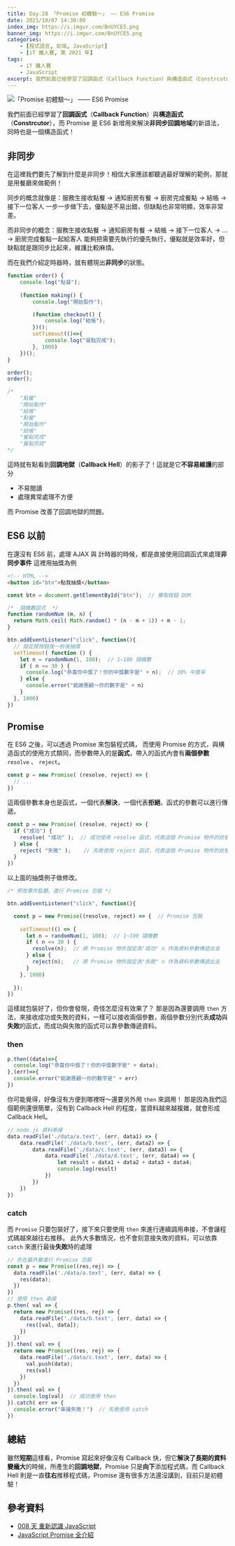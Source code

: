 ```yaml
---
title: Day.28 「Promise 初體驗～」 —— ES6 Promise
date: 2021/10/07 14:30:00
index_img: https://i.imgur.com/BnUYCE5.png
banner_img: https://i.imgur.com/BnUYCE5.png
categories:
    - [程式語言, 前端, JavaScript]
    - [iT 鐵人賽, 第 2021 年]
tags: 
    - iT 鐵人賽
    - JavaScript
excerpt: 我們前面已經學習了回調函式（Callback Function）與構造函式（Constrcutor），而 Promise 是 ES6 新增用來解決非同步回調地域的新語法，同時也是一個構造函式！
---
```


![「Promise 初體驗～」 —— ES6 Promise](https://i.imgur.com/BnUYCE5.png)

我們前面已經學習了**回調函式**（**Callback Function**）與**構造函式**（**Constrcutor**），而 Promise 是 ES6 新增用來解決**非同步回調地域**的新語法，同時也是一個構造函式！

## 非同步

在這裡我們要先了解到什麼是非同步！相信大家應該都聽過最好理解的範例，那就是用餐廳來做範例！

同步的概念就像是：服務生接收點餐 → 通知廚房有餐 → 廚房完成餐點 → 結帳 → 接下一位客人
一步一步做下去，優點是不易出錯，但缺點也非常明顯，效率非常差。

而非同步的概念：服務生接收點餐 → 通知廚房有餐 → 結帳 → 接下一位客人 → ... → 廚房完成餐點一起給客人
能夠把需要先執行的優先執行，優點就是效率好，但缺點就是跟同步比起來，維護比較麻煩。

而在我們介紹定時器時，就有體現出**非同步**的狀態。

```javascript
function order() {
    console.log("點餐");
  
    (function making() {
        console.log("開始製作");

        (function checkout() {
            console.log("結帳");
        })();
        setTimeout(()=>{
            console.log("餐點完成");
        }, 1000)
    })();
}

order();
order();

/*
    "點餐"
    "開始製作"
    "結帳"
    "點餐"
    "開始製作"
    "結帳"
    "餐點完成"
    "餐點完成"
*/
```

這時就有點看到**回調地獄**（**Callback Hell**）的影子了！這就是它**不容易維護**的部分

- 不易閱讀
- 處理異常處理不方便

而 Promise 改善了回調地獄的問題。

## ES6 以前

在還沒有 ES6 前，處理 AJAX 與 計時器的時候，都是直接使用回調函式來處理**非同步事件**
這裡用抽獎為例

```html
<!-- HTML -->
<button id="btn">點我抽獎</button>
```

```javascript
const btn = document.getElementById("btn");  // 獲取按鈕 DOM

/*  隨機數函式  */
function randomNum (m, n) {
  return Math.ceil( Math.random() * (n - m + 1)) + m - 1;
}

btn.addEventListener("click", function(){
  // 設定按按鈕後一秒後抽獎
  setTimeout( function () {
    let n = randomNum(1, 100);  // 1~100 隨機數
    if ( n <= 30 ) {
      console.log("恭喜你中獎了！你的中獎數字是" + n);  // 30% 中獎率
    } else {
      console.error("銘謝惠顧～你的數字是" + n)
    }
  }, 1000)
})
```

## Promise

在 ES6 之後，可以透過 Promise 來包裝程式碼，
而使用 Promise 的方式，與構造函式的使用方式類同，而參數帶入的是**函式**，帶入的函式內會有**兩個參數** `resolve` 、 `reject`。

```javascript
const p = new Promise( (resolve, reject) => {
  // ...
})
```

這兩個參數本身也是函式，一個代表**解決**，一個代表**拒絕**，函式的參數可以進行傳遞。

```javascript
const p = new Promise( (resolve, reject) => {
  if ("成功") {
    resolve( "成功" );  // 成功使用 resolve 函式，代表這個 Promise 物件的狀態是成功的
  } else {
    reject( "失敗" );    // 失敗使用 reject 函式，代表這個 Promise 物件的狀態是失敗的
  }
})
```

以上面的抽獎例子做修改。

```javascript
/* 修改事件監聽，進行 Promise 包裝 */

btn.addEventListener("click", function(){

  const p = new Promise((resolve, reject) => {  // Promise 包裝
    
    setTimeout(() => {
      let n = randomNum(1, 100);  // 1~100 隨機數
      if ( n <= 30 ) {
        resolve(n);  // 將 Promise 物件設定為"成功" n 作為資料參數傳遞出去
      } else {
        reject(n);   // 將 Promise 物件設定為"失敗" n 作為資料參數傳遞出去
      }
    }, 1000)
    
  });
})
```

這樣就包裝好了，但你會發現，奇怪怎麼沒有效果了？
那是因為還要調用 `then` 方法，來接收成功或失敗的資料，一樣可以接收兩個參數，兩個參數分別代表**成功**與**失敗**的函式，而成功與失敗的函式可以靠參數傳遞資料。

### then

```javascript
p.then((data)=>{
  console.log("恭喜你中獎了！你的中獎數字是" + data);
},(err)=>{
  console.error("銘謝惠顧～你的數字是" + err)
})
```

你可能覺得，好像沒有方便到哪裡呀～還要另外用 `then` 來調用！
那是因為我們這個範例還很簡單，沒有到 Callback Hell 的程度，當資料越來越複雜，就會形成 Callback Hell。

```javascript
// node.js 資料串接
data.readFile('./data/a.text', (err, data1) => {
    data.readFile('./data/b.text', (err, data2) => {
        data.readFile('./data/c.text', (err, data3) => {
            data.readFile('./data/d.text', (err, data4) => {
                let result = data1 + data2 + data3 + data4;
                console.log(result)
            })
        })
    })
})
```

### catch

而 `Promise` 只要包裝好了，接下來只要使用 `then` 來進行連續調用串接，不會讓程式碼越來越往右推移。
此外大多數情況，也不會刻意接失敗的資料，可以依靠 `catch` 來進行最後**失敗**時的處理

```javascript
// 先在最外層進行 Promise 包裝
const p = new Promise((res,rej) => {
  data.readFile('./data/a.text', (err, data) => {
    res(data);
  })
})
// 使用 then 串接
p.then( val => {
  return new Promise((res, rej) => {
    data.readFile('./data/b.text', (err, data) => {
      res([val, data]);
    })
  })
}).then( val => {
  return new Promise((res, rej) => {
    data.readFile('./data/c.text', (err, data) => {
      val.push(data);
      res(val)
    })
  })
}).then( val => {
  console.log(val)  // 成功使用 then
}).catch( err => {
  console.error("串接失敗！")  // 失敗使用 catch
})
```

## 總結

雖然**短期**這樣看，Promise 寫起來好像沒有 Callback 快，但它**解決了長期的資料變龐大**的時候，所產生的**回調地獄**，Promise 只是**向下**添加程式碼，而 Callback Hell 則是一直**往右**推移程式碼，Promise 還有很多方法還沒講到，目前只是初體驗！

## 參考資料

- [008 天 重新認識 JavaScript](https://www.tenlong.com.tw/products/9789864344130)
- [JavaScript Promise 全介紹](https://wcc723.github.io/development/2020/02/16/all-new-promise/)

